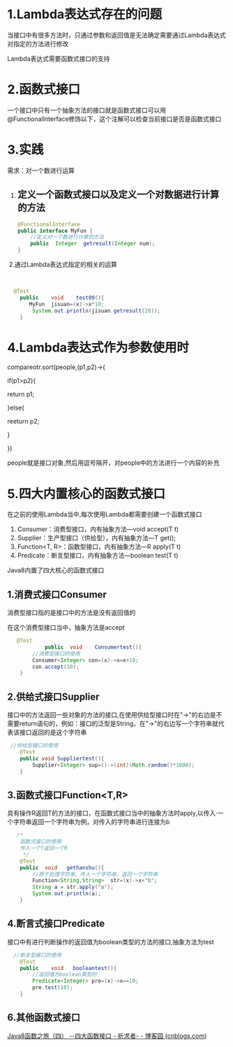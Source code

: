 # 1.Lambda表达式存在的问题

当接口中有很多方法时，只通过参数和返回值是无法确定需要通过Lambda表达式对指定的方法进行修改

Lambda表达式需要函数式接口的支持

# 2.函数式接口

一个接口中只有一个抽象方法的接口就是函数式接口可以用@FunctionalInterface修饰以下，这个注解可以检查当前接口是否是函数式接口



# 3.实践

需求：对一个数进行运算

1. ## 定义一个函数式接口以及定义一个对数据进行计算的方法

   ```java
   @FunctionalInterface
   public interface MyFun {
       //定义对一个数进行计算的方法
       public  Integer  getresult(Integer num);
   }
   ```

​       2.通过Lambda表达式指定的相关的运算

​    

```Java
  @Test
    public    void    test09(){
       MyFun  jisuan=(x)->x*10;
        System.out.println(jisuan.getresult(20));
    }
```

# 4.Lambda表达式作为参数使用时

compareotr.sort(people,(p1,p2)->{

if(p1>p2){

return p1;

}else{

reeturn  p2;

}

})

people就是接口对象,然后用逗号隔开，对people中的方法进行一个内容的补充

# 5.四大内置核心的函数式接口

在之前的使用Lambda当中,每次使用Lambda都需要创建一个函数式接口

1. Consumer：消费型接口，内有抽象方法—void accept(T t)
2. Supplier：生产型接口（供给型），内有抽象方法—T get();
3. Function<T, R>：函数型接口，内有抽象方法—R apply(T t)
4. Predicate：断言型接口，内有抽象方法—boolean test(T t)



Java8内置了四大核心的函数式接口

## 1.消费式接口Consumer<T>

消费型接口指的是接口中的方法是没有返回值的

在这个消费型接口当中，抽象方法是accept

```java
   @Test
            public  void    Consumertest(){
        //消费型接口的使用
        Consumer<Integer> con=(x)->x=x+10;
        con.accept(10);
    }
```



## 2.供给式接口Supplier<T>

接口中的方法返回一些对象的方法的接口,在使用供给型接口时在"->"的右边是不需要return语句的，例如：接口的泛型是String，在"->"的右边写一个字符串就代表该接口返回的是这个字符串

```java
 //供给型接口的使用
    @Test
    public void Suppliertest(){
        Supplier<Integer> sup=()->(int)(Math.random()*1000);
    }
```



## 3.函数式接口Function<T,R>

具有操作R返回T的方法的接口，在函数式接口当中的抽象方法时apply,以传入·一个字符串返回一个字符串为例，对传入的字符串进行连接为b

```Java
   /*
    函数式接口的使用
    传入一个T返回一个R
     */
    @Test
    public  void   gethanshu(){
        //用于处理字符串，传入一个字符串，返回一个字符串
        Function<String,String>  str=(x)->x+"b";
        String a = str.apply("a");
        System.out.println(a);
    }
```



## 4.断言式接口Predicate<T>

接口中有进行判断操作的返回值为boolean类型的方法的接口,抽象方法为test

```java
  //断言型接口的使用
    @Test
    public    void   booleantest(){
        //返回值为boolean类型的
        Predicate<Integer> pre=(x)->x==10;
        pre.test(10);
    }
```

## 6.其他函数式接口

[Java8函数之旅（四） --四大函数接口 - 祈求者- - 博客园 (cnblogs.com)](https://www.cnblogs.com/invoker-/p/7709052.html)